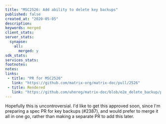 ```yaml
---
title: "MSC2526: Add ability to delete key backups"
published: false
created_at: "2020-05-05"
description:
keywords: merged
client_stats:
server_stats:
  synapse:
    all:
      merged: y
sdk_stats:
services_stats:
footnotes:
notes:
links:
 - title: "PR for MSC2526"
   link: "https://github.com/matrix-org/matrix-doc/pull/2526"
 - title: Rendered
   link: "https://github.com/uhoreg/matrix-doc/blob/e2e_delete_backup/proposals/2526-add-delete-backup.md"
---
```


Hopefully this is uncontroversial.  I'd like to get this approved soon, since I'm preparing a spec PR for key backups (#2387), and would prefer to merge it all in one go, rather than making a separate PR to add this later.
